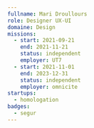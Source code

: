 ```yaml
---
fullname: Mari Droullours
role: Designer UX-UI
domaine: Design
missions:
  - start: 2021-09-21
    end: 2021-11-21
    status: independent
    employer: UT7
  - start: 2021-11-01
    end: 2023-12-31
    status: independent
    employer: omnicite
startups:
  - homologation
badges:
  - segur
---
```


